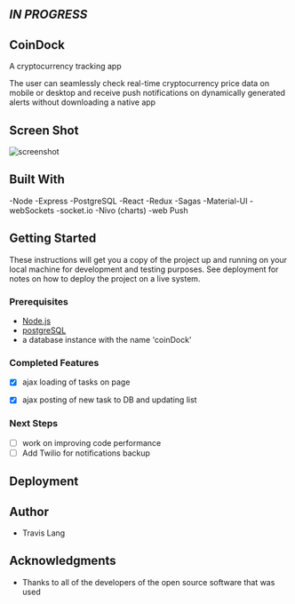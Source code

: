 ## *IN PROGRESS*

## CoinDock

A cryptocurrency tracking app

The user can seamlessly check real-time cryptocurrency price data on mobile or desktop and receive push notifications on dynamically generated alerts without downloading a native app

## Screen Shot
![screenshot](/assets/screenShot.jpg)

## Built With

-Node
-Express
-PostgreSQL
-React
-Redux
-Sagas
-Material-UI
-webSockets
-socket.io
-Nivo (charts)
-web Push

## Getting Started

These instructions will get you a copy of the project up and running on your local machine for development and testing purposes. See deployment for notes on how to deploy the project on a live system.

### Prerequisites

- [Node.js](https://nodejs.org/en/)
- [postgreSQL](https://www.postgresql.org/)
- a database instance with the name 'coinDock'



### Completed Features

- [x] ajax loading of tasks on page
- [x] ajax posting of new task to DB and updating list


### Next Steps

- [ ] work on improving code performance
- [ ] Add Twilio for notifications backup

## Deployment



## Author

* Travis Lang


## Acknowledgments

* Thanks to all of the developers of the open source software that was used

